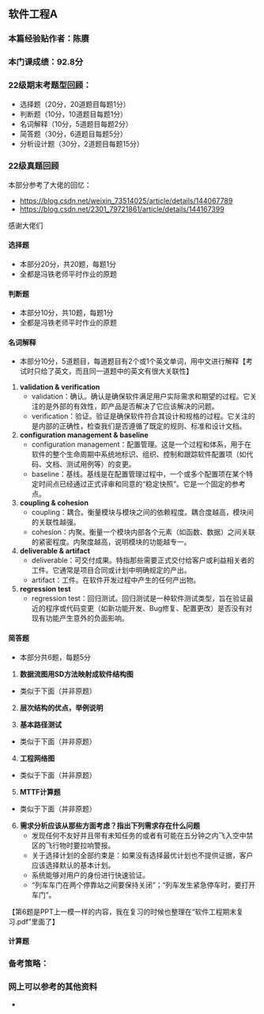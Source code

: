 ## 软件工程A
### 本篇经验贴作者：陈赓
### 本门课成绩：92.8分


### **22级期末考题型回顾**：
- 选择题（20分，20道题目每题1分）
- 判断题（10分，10道题目每题1分）
- 名词解释（10分，5道题目每题2分）
- 简答题（30分，6道题目每题5分）
- 分析设计题（30分，2道题目每题15分）


### **22级真题回顾**
本部分参考了大佬的回忆：
- https://blog.csdn.net/weixin_73514025/article/details/144067789
- https://blog.csdn.net/2301_79721861/article/details/144167399


感谢大佬们


#### 选择题
- 本部分20分，共20题，每题1分
- 全都是冯铁老师平时作业的原题

#### 判断题
- 本部分10分，共10题，每题1分
- 全都是冯铁老师平时作业的原题


#### 名词解释
- 本部分10分，5道题目，每道题目有2个或1个英文单词，用中文进行解释【考试时只给了英文，而且同一道题中的英文有很大关联性】
1. **validation & verification**
   - validation：确认。确认是确保软件满足用户实际需求和期望的过程。它关注的是外部的有效性，即产品是否解决了它应该解决的问题。
   - verification：验证。验证是确保软件符合其设计和规格的过程。它关注的是内部的正确性，检查我们是否遵循了既定的规则、标准和设计文档。
2. **configuration management & baseline**
   - configuration management：配置管理。这是一个过程和体系，用于在软件的整个生命周期中系统地标识、组织、控制和跟踪软件配置项（如代码、文档、测试用例等）的变更。
   - baseline：基线。基线是在配置管理过程中，一个或多个配置项在某个特定时间点已经通过正式评审和同意的“稳定快照”。它是一个固定的参考点。
3. **coupling & cohesion**
   - coupling：耦合。衡量模块与模块之间的依赖程度。耦合度越高，模块间的关联性越强。
   - cohesion：内聚。衡量一个模块内部各个元素（如函数、数据）之间关联的紧密程度。内聚度越高，说明模块的功能越专一。
4. **deliverable & artifact**
   - deliverable：可交付成果。特指那些需要正式交付给客户或利益相关者的工件。它通常是项目合同或计划中明确规定的产出。
   - artifact：工件。在软件开发过程中产生的任何产出物。
5. **regression test**
    - regression test：回归测试。回归测试是一种软件测试类型，旨在验证最近的程序或代码变更（如新功能开发、Bug修复、配置更改）是否没有对现有功能产生意外的负面影响。


#### 简答题
- 本部分共6题，每题5分
1. **数据流图用SD方法映射成软件结构图**
  - 类似于下面（并非原题）

2. **层次结构的优点，举例说明**

3. **基本路径测试**
  - 类似于下面（并非原题）

4. **工程网络图**
  - 类似于下面（并非原题）
    
5. **MTTF计算题**
  - 类似于下面（并非原题）

6. **需求分析应该从那些方面考虑？指出下列需求存在什么问题**
   - 发现任何不友好并且带有未知任务的或者有可能在五分钟之内飞入空中禁区的飞行物时要拉响警报。
   - 关于选择计划的全部约束是：如果没有选择最优计划也不提供证据，客户应该选择默认的基本计划。
   - 系统能够对用户的身份进行快速验证。
   - “列车车门在两个停靠站之间要保持关闭”；“列车发生紧急停车时，要打开车门”。

【第6题是PPT上一模一样的内容，我在复习的时候也整理在“软件工程期末复习.pdf”里面了】

#### 计算题



### **备考策略**：



### 网上可以参考的其他资料
- 
